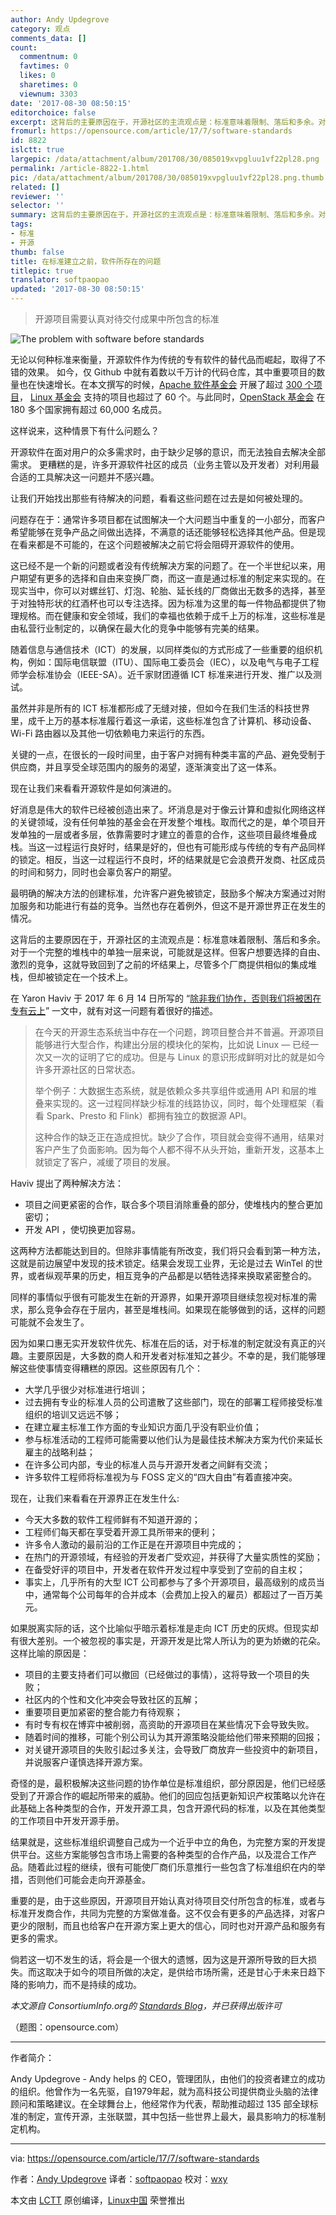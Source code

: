 ```yaml
---
author: Andy Updegrove
category: 观点
comments_data: []
count:
  commentnum: 0
  favtimes: 0
  likes: 0
  sharetimes: 0
  viewnum: 3303
date: '2017-08-30 08:50:15'
editorchoice: false
excerpt: 这背后的主要原因在于，开源社区的主流观点是：标准意味着限制、落后和多余。对于一个完整的堆栈中的单独一层来说，可能就是这样。但客户想要选择的自由、激烈的竞争，这就导致回到了之前的坏结果上，尽管多个厂商提供相似的集成堆栈，但却被锁定在一个技术上。
fromurl: https://opensource.com/article/17/7/software-standards
id: 8822
islctt: true
largepic: /data/attachment/album/201708/30/085019xvpgluu1vf22pl28.png
permalink: /article-8822-1.html
pic: /data/attachment/album/201708/30/085019xvpgluu1vf22pl28.png.thumb.jpg
related: []
reviewer: ''
selector: ''
summary: 这背后的主要原因在于，开源社区的主流观点是：标准意味着限制、落后和多余。对于一个完整的堆栈中的单独一层来说，可能就是这样。但客户想要选择的自由、激烈的竞争，这就导致回到了之前的坏结果上，尽管多个厂商提供相似的集成堆栈，但却被锁定在一个技术上。
tags:
- 标准
- 开源
thumb: false
title: 在标准建立之前，软件所存在的问题
titlepic: true
translator: softpaopao
updated: '2017-08-30 08:50:15'
---
```



> 
> 开源项目需要认真对待交付成果中所包含的标准
> 
> 
> 


![The problem with software before standards](/data/attachment/album/201708/30/085019xvpgluu1vf22pl28.png "The problem with software before standards")


无论以何种标准来衡量，开源软件作为传统的专有软件的替代品而崛起，取得了不错的效果。 如今，仅 Github 中就有着数以千万计的代码仓库，其中重要项目的数量也在快速增长。在本文撰写的时候，[Apache 软件基金会](https://www.apache.org/) 开展了超过 [300 个项目](https://projects.apache.org/)， [Linux 基金会](https://www.linuxfoundation.org/) 支持的项目也超过了 60 个。与此同时，[OpenStack 基金会](https://www.linuxfoundation.org/projects/directory) 在 180 多个国家拥有超过 60,000 名成员。


这样说来，这种情景下有什么问题么？


开源软件在面对用户的众多需求时，由于缺少足够的意识，而无法独自去解决全部需求。 更糟糕的是，许多开源软件社区的成员（业务主管以及开发者）对利用最合适的工具解决这一问题并不感兴趣。


让我们开始找出那些有待解决的问题，看看这些问题在过去是如何被处理的。


问题存在于：通常许多项目都在试图解决一个大问题当中重复的一小部分，而客户希望能够在竞争产品之间做出选择，不满意的话还能够轻松选择其他产品。但是现在看来都是不可能的，在这个问题被解决之前它将会阻碍开源软件的使用。


这已经不是一个新的问题或者没有传统解决方案的问题了。在一个半世纪以来，用户期望有更多的选择和自由来变换厂商，而这一直是通过标准的制定来实现的。在现实当中，你可以对螺丝钉、灯泡、轮胎、延长线的厂商做出无数多的选择，甚至于对独特形状的红酒杯也可以专注选择。因为标准为这里的每一件物品都提供了物理规格。而在健康和安全领域，我们的幸福也依赖于成千上万的标准，这些标准是由私营行业制定的，以确保在最大化的竞争中能够有完美的结果。


随着信息与通信技术（ICT）的发展，以同样类似的方式形成了一些重要的组织机构，例如：国际电信联盟（ITU）、国际电工委员会（IEC），以及电气与电子工程师学会标准协会（IEEE-SA）。近千家财团遵循 ICT 标准来进行开发、推广以及测试。


虽然并非是所有的 ICT 标准都形成了无缝对接，但如今在我们生活的科技世界里，成千上万的基本标准履行着这一承诺，这些标准包含了计算机、移动设备、Wi-Fi 路由器以及其他一切依赖电力来运行的东西。


关键的一点，在很长的一段时间里，由于客户对拥有种类丰富的产品、避免受制于供应商，并且享受全球范围内的服务的渴望，逐渐演变出了这一体系。


现在让我们来看看开源软件是如何演进的。


好消息是伟大的软件已经被创造出来了。坏消息是对于像云计算和虚拟化网络这样的关键领域，没有任何单独的基金会在开发整个堆栈。取而代之的是，单个项目开发单独的一层或者多层，依靠需要时才建立的善意的合作，这些项目最终堆叠成栈。当这一过程运行良好时，结果是好的，但也有可能形成与传统的专有产品同样的锁定。相反，当这一过程运行不良时，坏的结果就是它会浪费开发商、社区成员的时间和努力，同时也会辜负客户的期望。


最明确的解决方法的创建标准，允许客户避免被锁定，鼓励多个解决方案通过对附加服务和功能进行有益的竞争。当然也存在着例外，但这不是开源世界正在发生的情况。


这背后的主要原因在于，开源社区的主流观点是：标准意味着限制、落后和多余。对于一个完整的堆栈中的单独一层来说，可能就是这样。但客户想要选择的自由、激烈的竞争，这就导致回到了之前的坏结果上，尽管多个厂商提供相似的集成堆栈，但却被锁定在一个技术上。


在 Yaron Haviv 于 2017 年 6 月 14 日所写的 “[除非我们协作，否则我们将被困在专有云上](https://www.enterprisetech.com/2017/06/14/well-enslaved-proprietary-clouds-unless-collaborate/)” 一文中，就有对这一问题有着很好的描述。



> 
> 在今天的开源生态系统当中存在一个问题，跨项目整合并不普遍。开源项目能够进行大型合作，构建出分层的模块化的架构，比如说 Linux — 已经一次又一次的证明了它的成功。但是与 Linux 的意识形成鲜明对比的就是如今许多开源社区的日常状态。
> 
> 
> 举个例子：大数据生态系统，就是依赖众多共享组件或通用 API 和层的堆叠来实现的。这一过程同样缺少标准的线路协议，同时，每个处理框架（看看 Spark、Presto 和 Flink）都拥有独立的数据源 API。
> 
> 
> 这种合作的缺乏正在造成担忧。缺少了合作，项目就会变得不通用，结果对客户产生了负面影响。因为每个人都不得不从头开始，重新开发，这基本上就锁定了客户，减缓了项目的发展。
> 
> 
> 


Haviv 提出了两种解决方法：


* 项目之间更紧密的合作，联合多个项目消除重叠的部分，使堆栈内的整合更加密切；
* 开发 API ，使切换更加容易。


这两种方法都能达到目的。但除非事情能有所改变，我们将只会看到第一种方法，这就是前边展望中发现的技术锁定。结果会发现工业界，无论是过去 WinTel 的世界，或者纵观苹果的历史，相互竞争的产品都是以牺牲选择来换取紧密整合的。


同样的事情似乎很有可能发生在新的开源界，如果开源项目继续忽视对标准的需求，那么竞争会存在于层内，甚至是堆栈间。如果现在能够做到的话，这样的问题可能就不会发生了。


因为如果口惠无实开发软件优先、标准在后的话，对于标准的制定就没有真正的兴趣。主要原因是，大多数的商人和开发者对标准知之甚少。不幸的是，我们能够理解这些使事情变得糟糕的原因。这些原因有几个：


* 大学几乎很少对标准进行培训；
* 过去拥有专业的标准人员的公司遣散了这些部门，现在的部署工程师接受标准组织的培训又远远不够；
* 在建立雇主标准工作方面的专业知识方面几乎没有职业价值；
* 参与标准活动的工程师可能需要以他们认为是最佳技术解决方案为代价来延长雇主的战略利益；
* 在许多公司内部，专业的标准人员与开源开发者之间鲜有交流；
* 许多软件工程师将标准视为与 FOSS 定义的“四大自由”有着直接冲突。


现在，让我们来看看在开源界正在发生什么:


* 今天大多数的软件工程师鲜有不知道开源的；
* 工程师们每天都在享受着开源工具所带来的便利；
* 许多令人激动的最前沿的工作正是在开源项目中完成的；
* 在热门的开源领域，有经验的开发者广受欢迎，并获得了大量实质性的奖励；
* 在备受好评的项目中，开发者在软件开发过程中享受到了空前的自主权；
* 事实上，几乎所有的大型 ICT 公司都参与了多个开源项目，最高级别的成员当中，通常每个公司每年的合并成本（会费加上投入的雇员）都超过了一百万美元。


如果脱离实际的话，这个比喻似乎暗示着标准是走向 ICT 历史的灰烬。但现实却有很大差别。一个被忽视的事实是，开源开发是比常人所认为的更为娇嫩的花朵。这样比喻的原因是：


* 项目的主要支持者们可以撤回（已经做过的事情），这将导致一个项目的失败；
* 社区内的个性和文化冲突会导致社区的瓦解；
* 重要项目更加紧密的整合能力有待观察；
* 有时专有权在博弈中被削弱，高资助的开源项目在某些情况下会导致失败。
* 随着时间的推移，可能个别公司认为其开源策略没能给他们带来预期的回报；
* 对关键开源项目的失败引起过多关注，会导致厂商放弃一些投资中的新项目，并说服客户谨慎选择开源方案。


奇怪的是，最积极解决这些问题的协作单位是标准组织，部分原因是，他们已经感受到了开源合作的崛起所带来的威胁。他们的回应包括更新知识产权策略以允许在此基础上各种类型的合作，开发开源工具，包含开源代码的标准，以及在其他类型的工作项目中开发开源手册。


结果就是，这些标准组织调整自己成为一个近乎中立的角色，为完整方案的开发提供平台。这些方案能够包含市场上需要的各种类型的合作产品，以及混合工作产品。随着此过程的继续，很有可能使厂商们乐意推行一些包含了标准组织在内的举措，否则他们可能会走向开源基金。


重要的是，由于这些原因，开源项目开始认真对待项目交付所包含的标准，或者与标准开发商合作，共同为完整的方案做准备。这不仅会有更多的产品选择，对客户更少的限制，而且也给客户在开源方案上更大的信心，同时也对开源产品和服务有更多的需求。


倘若这一切不发生的话，将会是一个很大的遗憾，因为这是开源所导致的巨大损失。而这取决于如今的项目所做的决定，是供给市场所需，还是甘心于未来日趋下降的影响力，而不是持续的成功。


*本文源自 ConsortiumInfo.org的 [Standards Blog](http://www.consortiuminfo.org/standardsblog/article.php?story=20170616133415179)，并已获得出版许可*


（题图：opensource.com）




---


作者简介：


Andy Updegrove - Andy helps 的 CEO，管理团队，由他们的投资者建立的成功的组织。他曾作为一名先驱，自1979年起，就为高科技公司提供商业头脑的法律顾问和策略建议。在全球舞台上，他经常作为代表，帮助推动超过 135 部全球标准的制定，宣传开源，主张联盟，其中包括一些世界上最大，最具影响力的标准制定机构。




---


via: <https://opensource.com/article/17/7/software-standards>


作者：[Andy Updegrove](https://opensource.com/users/andrewupdegrove) 译者：[softpaopao](https://github.com/softpaopao) 校对：[wxy](https://github.com/wxy)


本文由 [LCTT](https://github.com/LCTT/TranslateProject) 原创编译，[Linux中国](https://linux.cn/) 荣誉推出
